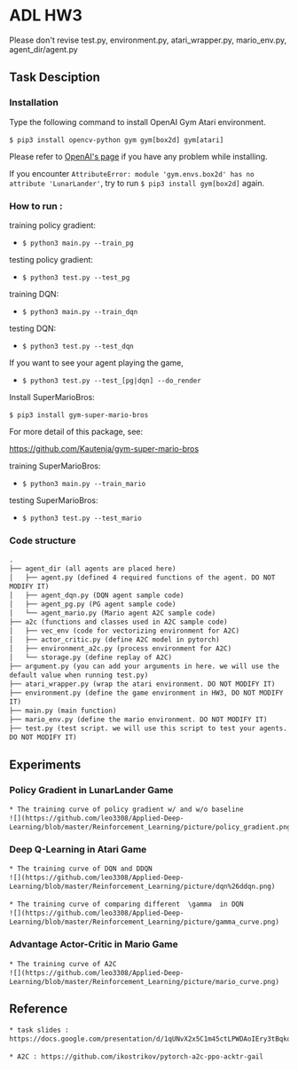 # ADL HW3
Please don't revise test.py, environment.py,  atari_wrapper.py, mario_env.py, agent_dir/agent.py

## Task Desciption

### Installation
Type the following command to install OpenAI Gym Atari environment.

`$ pip3 install opencv-python gym gym[box2d] gym[atari]`

Please refer to [OpenAI's page](https://github.com/openai/gym) if you have any problem while installing.

If you encounter `AttributeError: module 'gym.envs.box2d' has no attribute 'LunarLander'`,
try to run `$ pip3 install gym[box2d]` again.

### How to run :
training policy gradient:
* `$ python3 main.py --train_pg`

testing policy gradient:
* `$ python3 test.py --test_pg`

training DQN:
* `$ python3 main.py --train_dqn`

testing DQN:
* `$ python3 test.py --test_dqn`

If you want to see your agent playing the game,
* `$ python3 test.py --test_[pg|dqn] --do_render`

Install SuperMarioBros: 

`$ pip3 install gym-super-mario-bros`

For more detail of this package, see:

https://github.com/Kautenja/gym-super-mario-bros

training SuperMarioBros:
* `$ python3 main.py --train_mario`

testing SuperMarioBros:
* `$ python3 test.py --test_mario`

### Code structure

```
.
├── agent_dir (all agents are placed here)
│   ├── agent.py (defined 4 required functions of the agent. DO NOT MODIFY IT)
│   ├── agent_dqn.py (DQN agent sample code)
│   ├── agent_pg.py (PG agent sample code)
│   └── agent_mario.py (Mario agent A2C sample code)
├── a2c (functions and classes used in A2C sample code)
│   ├── vec_env (code for vectorizing environment for A2C)
│   ├── actor_critic.py (define A2C model in pytorch)
│   ├── environment_a2c.py (process environment for A2C)
│   └── storage.py (define replay of A2C)
├── argument.py (you can add your arguments in here. we will use the default value when running test.py)
├── atari_wrapper.py (wrap the atari environment. DO NOT MODIFY IT)
├── environment.py (define the game environment in HW3, DO NOT MODIFY IT)
├── main.py (main function)
├── mario_env.py (define the mario environment. DO NOT MODIFY IT)
├── test.py (test script. we will use this script to test your agents. DO NOT MODIFY IT)

```

## Experiments

### Policy Gradient in LunarLander Game 

    * The training curve of policy gradient w/ and w/o baseline
    ![](https://github.com/leo3308/Applied-Deep-Learning/blob/master/Reinforcement_Learning/picture/policy_gradient.png)

### Deep Q-Learning in Atari Game

    * The training curve of DQN and DDQN
    ![](https://github.com/leo3308/Applied-Deep-Learning/blob/master/Reinforcement_Learning/picture/dqn%26ddqn.png)

    * The training curve of comparing different  \gamma  in DQN
    ![](https://github.com/leo3308/Applied-Deep-Learning/blob/master/Reinforcement_Learning/picture/gamma_curve.png)

### Advantage Actor-Critic in Mario Game

    * The training curve of A2C
    ![](https://github.com/leo3308/Applied-Deep-Learning/blob/master/Reinforcement_Learning/picture/mario_curve.png)

## Reference

    * task slides : https://docs.google.com/presentation/d/1qUNvX2x5C1m45ctLPWDAoIEry3tBqkqAZRjrrgDWoU0/edit#slide=id.g5515f01538_0_623

    * A2C : https://github.com/ikostrikov/pytorch-a2c-ppo-acktr-gail
